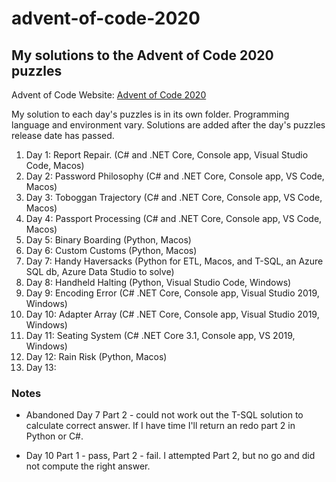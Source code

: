 # advent-of-code-2020

## My solutions to the Advent of Code 2020 puzzles

Advent of Code Website:  [Advent of Code 2020](https://adventofcode.com)

My solution to each day's puzzles is in its own folder.  Programming language and environment vary.  Solutions are added after the day's puzzles release date has passed.

1. Day 1:  Report Repair. (C# and .NET Core, Console app, Visual Studio Code, Macos)
2. Day 2:  Password Philosophy (C# and .NET Core, Console app, VS Code, Macos)
3. Day 3:  Toboggan Trajectory (C# and .NET Core, Console app, VS Code, Macos)
4. Day 4:  Passport Processing (C# and .NET Core, Console app, VS Code, Macos)
5. Day 5:  Binary Boarding (Python, Macos)
6. Day 6:  Custom Customs (Python, Macos)
7. Day 7:  Handy Haversacks (Python for ETL, Macos, and T-SQL, an Azure SQL db, Azure Data Studio to solve)
8. Day 8:  Handheld Halting (Python, Visual Studio Code, Windows)
9. Day 9:  Encoding Error (C# .NET Core, Console app, Visual Studio 2019, Windows)
10. Day 10: Adapter Array (C# .NET Core, Console app, Visual Studio 2019, Windows)
11. Day 11:  Seating System (C# .NET Core 3.1, Console app, VS 2019, Windows)
12. Day 12:  Rain Risk (Python, Macos)
13. Day 13:  


### Notes

* Abandoned Day 7 Part 2 - could not work out the T-SQL solution to calculate correct answer.  If I have time I'll return an redo part 2 in Python or C#.

* Day 10 Part 1 - pass, Part 2 - fail. I attempted Part 2, but no go and did not compute the right answer.
